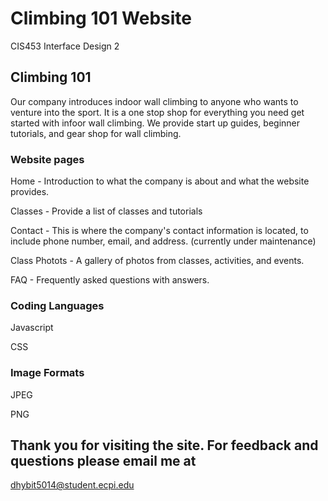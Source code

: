 # Climbing 101 Website

CIS453 Interface Design 2

## Climbing 101

Our company introduces indoor wall climbing to anyone who wants to venture into the sport. 
It is a one stop shop for everything you need get started with infoor wall climbing. 
We provide start up guides, beginner tutorials, and gear shop for wall climbing. 

### Website pages

Home - Introduction to what the company is about and what the website provides.

Classes - Provide a list of classes and tutorials 

Contact - This is where the company's contact information is located, to include
          phone number, email, and address. (currently under maintenance)

Class Photots - A gallery of photos from classes, activities, and events.

FAQ - Frequently asked questions with answers.

### Coding Languages

Javascript

CSS

### Image Formats

JPEG

PNG

## Thank you for visiting the site. For feedback and questions please email me at
   dhybit5014@student.ecpi.edu


